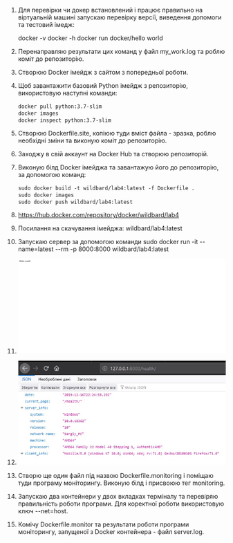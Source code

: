 1. Для перевірки чи докер встановлений і працює правильно на віртуальній машині запускаю перевірку версії, виведення допомоги та тестовий імедж:
    
    docker -v
    docker -h
    docker run docker/hello world
2. Перенаправляю результати цих команд у файл my_work.log та роблю коміт до репозиторію.
3. Створюю Docker імейдж з сайтом з попередньої роботи.
4. Щоб завантажити базовий Python імейдж з репозиторію, використовую наступні команди:
   
       docker pull python:3.7-slim
       docker images
       docker inspect python:3.7-slim
5. Створюю Dockerfile.site, копіюю туди вміст файла - зразка, роблю необхідні зміни та виконую коміт до репозиторію.
6. Заходжу в свій аккаунт на Docker Hub та створюю репозиторій.
7. Виконую білд Docker імейджа та завантажую його до репозиторію, за допомогою команд:
   
       sudo docker build -t wildbard/lab4:latest -f Dockerfile .
       sudo docker images
       sudo docker push wildbard/lab4:latest
8. https://hub.docker.com/repository/docker/wildbard/lab4
9. Посилання на скачування імейджа: wildbard/lab4:latest
10. Запускаю сервер за допомогою команди sudo docker run -it --name=latest --rm -p 8000:8000 wildbard/lab4:latest
11. ![3](https://github.com/IK-31-zdebeliak/IK_31_zdebeljak/blob/master/Lab_3/3.png)
12. ![4](https://github.com/IK-31-zdebeliak/IK_31_zdebeljak/blob/master/Lab_3/4.jpg)
13. Створю ще один файл під назвою Dockerfile.monitoring і поміщаю туди програму моніторингу. Виконую білд і присвоюю тег monitoring.
14. Запускаю два контейнери у двох вкладках терміналу та перевіряю правильність роботи програми. Для коректної роботи використовую ключ --net=host.
15. Комічу Dockerfile.monitor та результати роботи програми моніторингу, запущеної з Docker контейнера - файл server.log.
